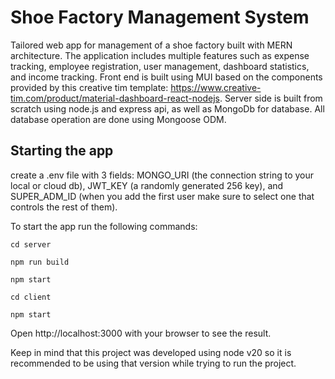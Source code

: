 # Shoe Factory Management System
Tailored web app for management of a shoe factory built with MERN architecture. The application includes multiple features such as expense tracking, employee registration, user management, dashboard statistics, and income tracking. Front end is built using MUI based on the components provided by this creative tim template: https://www.creative-tim.com/product/material-dashboard-react-nodejs. Server side is built from scratch using node.js and express api, as well as MongoDb for database. All database operation are done using Mongoose ODM.

## Starting the app

create a .env file with 3 fields: MONGO_URI (the connection string to your local or cloud db), JWT_KEY (a randomly generated 256 key), and SUPER_ADM_ID (when you add the first user make sure to select one that controls the rest of them). 

To start the app run the following commands:

```
cd server

npm run build

npm start

cd client

npm start
```
Open http://localhost:3000 with your browser to see the result.

Keep in mind that this project was developed using node v20 so it is recommended to be using that version while trying to run the project.
